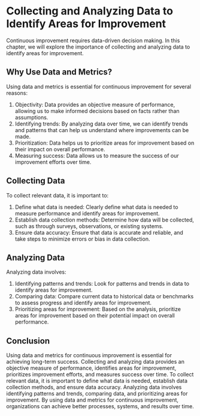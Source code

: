 Collecting and Analyzing Data to Identify Areas for Improvement
==================================================================================================================

Continuous improvement requires data-driven decision making. In this chapter, we will explore the importance of collecting and analyzing data to identify areas for improvement.

Why Use Data and Metrics?
-------------------------

Using data and metrics is essential for continuous improvement for several reasons:

1. Objectivity: Data provides an objective measure of performance, allowing us to make informed decisions based on facts rather than assumptions.
2. Identifying trends: By analyzing data over time, we can identify trends and patterns that can help us understand where improvements can be made.
3. Prioritization: Data helps us to prioritize areas for improvement based on their impact on overall performance.
4. Measuring success: Data allows us to measure the success of our improvement efforts over time.

Collecting Data
---------------

To collect relevant data, it is important to:

1. Define what data is needed: Clearly define what data is needed to measure performance and identify areas for improvement.
2. Establish data collection methods: Determine how data will be collected, such as through surveys, observations, or existing systems.
3. Ensure data accuracy: Ensure that data is accurate and reliable, and take steps to minimize errors or bias in data collection.

Analyzing Data
--------------

Analyzing data involves:

1. Identifying patterns and trends: Look for patterns and trends in data to identify areas for improvement.
2. Comparing data: Compare current data to historical data or benchmarks to assess progress and identify areas for improvement.
3. Prioritizing areas for improvement: Based on the analysis, prioritize areas for improvement based on their potential impact on overall performance.

Conclusion
----------

Using data and metrics for continuous improvement is essential for achieving long-term success. Collecting and analyzing data provides an objective measure of performance, identifies areas for improvement, prioritizes improvement efforts, and measures success over time. To collect relevant data, it is important to define what data is needed, establish data collection methods, and ensure data accuracy. Analyzing data involves identifying patterns and trends, comparing data, and prioritizing areas for improvement. By using data and metrics for continuous improvement, organizations can achieve better processes, systems, and results over time.


